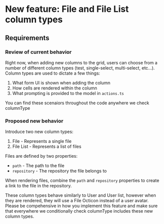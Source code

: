 # New feature: File and File List column types

## Requirements

### Review of current behavior

Right now, when adding new columns to the grid, users can choose from a number of different column types (test, single-select, multi-select, etc...). Column types are used to dictate a few things:

1. What form UI is shown when adding the column
2. How cells are rendered within the column
3. What prompting is provided to the model in `actions.ts`

You can find these scenaiors throughout the code anywhere we check columnType

### Proposed new behavior

Introduce two new column types:

1. File - Represents a single file
2. File List - Represents a list of files

Files are defined by two properties:

- `path` - The path to the file
- `repository` - The repository the file belongs to

When rendering files, combine the `path` and `repository` properties to create a link to the file in the repository.

These column types behave similarly to User and User list, however when they are rendered, they will use a File Octicon instead of a user avatar. Please be compehensive in how you implement this feature and make sure that everywhere we conditionally check columnType includes these new column types.
